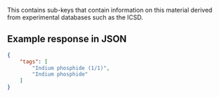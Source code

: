 This contains sub-keys that contain information on this material derived from experimental databases such as the ICSD.







































## Example response in JSON

```json
{
    "tags": [
        "Indium phosphide (1/1)",
        "Indium phosphide"
    ]
}
```

